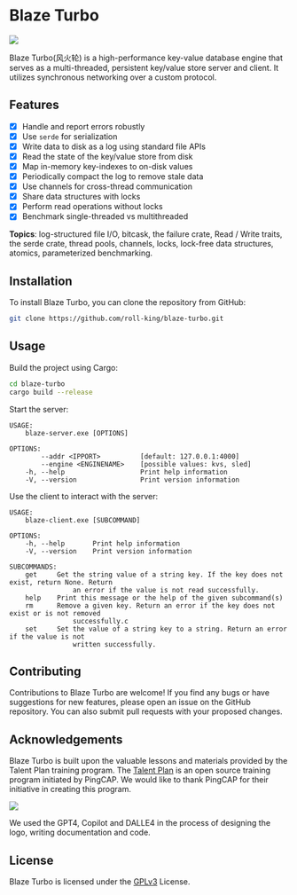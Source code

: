 # Blaze Turbo 

![](asset/logo.png)

Blaze Turbo(风火轮) is a high-performance key-value database engine that serves as a multi-threaded, persistent key/value store server and client. It utilizes synchronous networking over a custom protocol.

## Features

- [x] Handle and report errors robustly
- [x] Use `serde` for serialization
- [x] Write data to disk as a log using standard file APIs
- [x] Read the state of the key/value store from disk
- [x] Map in-memory key-indexes to on-disk values
- [x] Periodically compact the log to remove stale data
- [x] Use channels for cross-thread communication
- [x] Share data structures with locks
- [x] Perform read operations without locks
- [x] Benchmark single-threaded vs multithreaded

**Topics**: log-structured file I/O, bitcask, the failure crate, Read / Write traits, the serde crate, thread pools, channels, locks, lock-free data structures, atomics, parameterized benchmarking.

## Installation

To install Blaze Turbo, you can clone the repository from GitHub:

```sh
git clone https://github.com/roll-king/blaze-turbo.git
```
## Usage

Build the project using Cargo:

```sh
cd blaze-turbo
cargo build --release
```

Start the server:
```
USAGE:
    blaze-server.exe [OPTIONS]

OPTIONS:
        --addr <IPPORT>          [default: 127.0.0.1:4000]
        --engine <ENGINENAME>    [possible values: kvs, sled]
    -h, --help                   Print help information
    -V, --version                Print version information
```
Use the client to interact with the server:
```
USAGE:
    blaze-client.exe [SUBCOMMAND]

OPTIONS:
    -h, --help       Print help information
    -V, --version    Print version information

SUBCOMMANDS:
    get     Get the string value of a string key. If the key does not exist, return None. Return
                an error if the value is not read successfully.
    help    Print this message or the help of the given subcommand(s)
    rm      Remove a given key. Return an error if the key does not exist or is not removed
                successfully.c
    set     Set the value of a string key to a string. Return an error if the value is not
                written successfully.
```
## Contributing

Contributions to Blaze Turbo are welcome! If you find any bugs or have suggestions for new features, please open an issue on the GitHub repository. You can also submit pull requests with your proposed changes.

## Acknowledgements

Blaze Turbo is built upon the valuable lessons and materials provided by the Talent Plan training program. The [Talent Plan](https://github.com/OneSizeFitsQuorum/talent-plan) is an open source training program initiated by PingCAP. We would like to thank PingCAP for their initiative in creating this program.

![](https://github.com/OneSizeFitsQuorum/talent-plan/raw/master/media/talent-plan-logo.png)

We used the GPT4, Copilot and DALLE4 in the process of designing the logo, writing documentation and code.

## License

Blaze Turbo is licensed under the [GPLv3](./LICENSE) License.